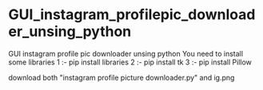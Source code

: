 # GUI_instagram_profilepic_downloader_unsing_python
GUI instagram profile pic downloader unsing python
You need to install some libraries
1 :- pip install libraries
2 :- pip install tk
3 :- pip install Pillow

download both "instagram profile picture downloader.py" and ig.png
